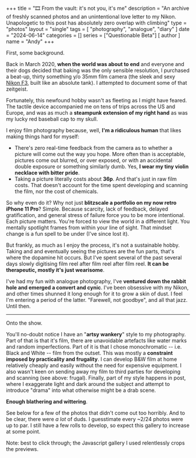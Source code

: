 +++
title = "🎞️ From the vault: it's not you, it's me"
description = "An archive of freshly scanned photos and an unintentional love letter to my Nikon. Unapologetic to this post has absolutely zero overlap with climbing"
type = "photos"
layout = "single"
tags = [
    "photography",
    "analogue",
    "diary"
]
date = "2024-06-14"
categories = []
series = ["Questionable Beta"]
[ author ]
  name = "Andy"
+++


First, some background. 

Back in March 2020, **when the world was about to end** and everyone and their dogs decided that baking was the only sensible resolution, I purchased a beat-up, thirty something y/o 35mm film camera (the sleek and sexy [Nikon F3](https://en.wikipedia.org/wiki/Nikon_F3), built like an absolute tank). I attempted to document some of that zeitgeist. 

Fortunately, this newfound hobby wasn't as fleeting as I might have feared. The tactile device accompanied me on tens of trips across the US and Europe, and was as much a **steampunk extension of my right hand** as was my lucky red baseball cap to my skull.

I enjoy film photography because, well, **I'm a ridiculous human** that likes making things hard for myself: 
* There's zero real-time feedback from the camera as to whether a picture will come out the way you hope. More often than is acceptable, pictures come out blurred, or over exposed, or with an accidental double exposure or something similarly dumb. Yes, **I wear my tiny violin necklace with bitter pride**. 
* Taking a picture literally costs about **36p**. And that's just in raw film costs. That doesn't account for the time spent developing and scanning the film, nor the cost of chemicals. 

So why even do it? Why not just **blitzscale a portfolio on my now retro iPhone 11 Pro**? Simple. Because scarcity, lack of feedback, delayed gratification, and general stress of failure force you to be more intentional. Each picture matters. You're forced to view the world in a different light. You mentally spotlight frames from within your line of sight. That mindset change is a fun spell to be under (I've since lost it).

But frankly, as much as I enjoy the process, it's not a sustainable hobby. Taking and and eventually seeing the pictures are the fun parts, that's where the dopamine hit occurs. But I've spent several of the past several days slowly digitising film reel after film reel after film reel. **It can be therapeutic, mostly it's just wearisome**. 

I've had my fun with analogue photography, I've **ventured down the rabbit hole and emerged a convert and cynic**. I've been obsessive with my Nikon, and other times shunned it long enough for it to grow a skin of dust. I feel I'm entering a period of the latter. "Farewell, not goodbye", and all that jazz. Until then. 

---

Onto the show. 

You'll no-doubt notice I have an "**artsy wankery**" style to my photography. Part of that is that it's film, there are unavoidable artefacts like water marks and random imperfections. Part of it is that I chose monochromatic -- i.e. Black and White -- film from the outset. This was mostly a **constraint imposed by practicality and frugality**. I can develop B&W film at home relatively cheaply and easily without the need for expensive equipment. I also wasn't keen on sending away my film to third parties for developing and scanning (see above: frugal). Finally, part of my style happens in post, where I exaggerate light and dark around the subject and attempt to introduce "drama" into what otherwise might be a drab scene. 

**Enough blathering and wittering**. 

See below for a few of the photos that didn't come out too horribly. And to be clear, there were *a lot* of duds. I guesstimate every ~2/24 photos were up to par. I still have a few rolls to develop, so expect this gallery to increase at some point. 

Note: best to click through; the Javascript gallery I used relentlessly crops the previews. 